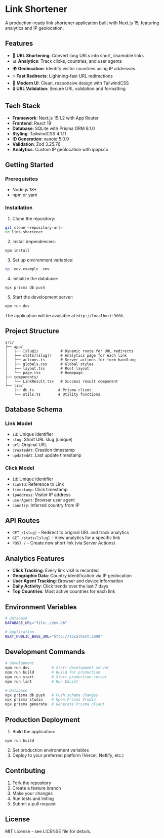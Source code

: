 # Link Shortener

A production-ready link shortener application built with Next.js 15, featuring analytics and IP geolocation.

## Features

- 🔗 **URL Shortening**: Convert long URLs into short, shareable links
- 📊 **Analytics**: Track clicks, countries, and user agents
- 🌍 **Geolocation**: Identify visitor countries using IP addresses
- ⚡ **Fast Redirects**: Lightning-fast URL redirections
- 🎨 **Modern UI**: Clean, responsive design with TailwindCSS
- 🔒 **URL Validation**: Secure URL validation and formatting

## Tech Stack

- **Framework**: Next.js 15.1.2 with App Router
- **Frontend**: React 19
- **Database**: SQLite with Prisma ORM 6.1.0
- **Styling**: TailwindCSS 4.1.11
- **ID Generation**: nanoid 5.0.9
- **Validation**: Zod 3.25.76
- **Analytics**: Custom IP geolocation with ipapi.co

## Getting Started

### Prerequisites

- Node.js 18+ 
- npm or yarn

### Installation

1. Clone the repository:
```bash
git clone <repository-url>
cd link-shortener
```

2. Install dependencies:
```bash
npm install
```

3. Set up environment variables:
```bash
cp .env.example .env
```

4. Initialize the database:
```bash
npx prisma db push
```

5. Start the development server:
```bash
npm run dev
```

The application will be available at `http://localhost:3000`.

## Project Structure

```
src/
├── app/
│   ├── [slug]/          # Dynamic route for URL redirects
│   ├── stats/[slug]/    # Analytics page for each link
│   ├── actions.ts       # Server actions for form handling
│   ├── globals.css      # Global styles
│   ├── layout.tsx       # Root layout
│   └── page.tsx         # Homepage
├── components/
│   └── LinkResult.tsx   # Success result component
└── lib/
    ├── db.ts           # Prisma client
    └── utils.ts        # Utility functions
```

## Database Schema

### Link Model
- `id`: Unique identifier
- `slug`: Short URL slug (unique)
- `url`: Original URL
- `createdAt`: Creation timestamp
- `updatedAt`: Last update timestamp

### Click Model
- `id`: Unique identifier
- `linkId`: Reference to Link
- `timestamp`: Click timestamp
- `ipAddress`: Visitor IP address
- `userAgent`: Browser user agent
- `country`: Inferred country from IP

## API Routes

- `GET /[slug]` - Redirect to original URL and track analytics
- `GET /stats/[slug]` - View analytics for a specific link
- `POST /` - Create new short link (via Server Actions)

## Analytics Features

- **Click Tracking**: Every link visit is recorded
- **Geographic Data**: Country identification via IP geolocation
- **User Agent Tracking**: Browser and device information
- **Daily Activity**: Click trends over the last 7 days
- **Top Countries**: Most active countries for each link

## Environment Variables

```bash
# Database
DATABASE_URL="file:./dev.db"

# Application
NEXT_PUBLIC_BASE_URL="http://localhost:3000"
```

## Development Commands

```bash
# Development
npm run dev          # Start development server
npm run build        # Build for production
npm run start        # Start production server
npm run lint         # Run ESLint

# Database
npx prisma db push   # Push schema changes
npx prisma studio    # Open Prisma Studio
npx prisma generate  # Generate Prisma client
```

## Production Deployment

1. Build the application:
```bash
npm run build
```

2. Set production environment variables
3. Deploy to your preferred platform (Vercel, Netlify, etc.)

## Contributing

1. Fork the repository
2. Create a feature branch
3. Make your changes
4. Run tests and linting
5. Submit a pull request

## License

MIT License - see LICENSE file for details.